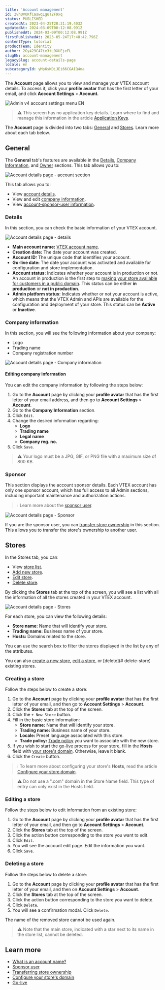 ```yaml
---
title: 'Account management'
id: 2vhUVOKfCaswqLguT2F9xq
status: PUBLISHED
createdAt: 2023-04-25T20:31:19.403Z
updatedAt: 2024-03-09T00:12:08.991Z
publishedAt: 2024-03-09T00:12:08.991Z
firstPublishedAt: 2023-05-24T17:48:42.796Z
contentType: tutorial
productTeam: Identity
author: 2Gy429C47ie3tL9XUEjeFL
slugEN: account-management
legacySlug: account-details-page
locale: en
subcategoryId: yMp6sKDiJEi66CGAIQ4ma
---
```


The **Account** page allows you to view and manage your VTEX account details. To access it, click your **profile avatar** that has the first letter of your email, and click **Account Settings** > **Account.**

![Admin v4 account settings menu EN](https://raw.githubusercontent.com/vtexdocs/help-center-content/refs/heads/main/docs/en/tutorials/account-management/accounts/account-management_1.jpg)

> ⚠️ This screen has no application key details. Learn where to find and manage this information in the article [Application Keys](/en/tutorial/chaves-de-aplicacao--2iffYzlvvz4BDMr6WGUtet).

The **Account** page is divided into two tabs: [General](#general) and [Stores](#stores). Learn more about each tab below.

## General

The **General** tab's features are available in the [Details](#details), [Company Information](#company-information), and [Owner](#owner) sections. This tab allows you to:

![Account details page - account section](https://raw.githubusercontent.com/vtexdocs/help-center-content/refs/heads/main/docs/en/tutorials/account-management/accounts/account-management_2.png)

This tab allows you to:

- View [account details](#details).
- View and edit [company information](#company-information).
- View [account-sponsor-user information](#sponsor).

### Details

In this section, you can check the basic information of your VTEX account.

![Account details page - details](https://raw.githubusercontent.com/vtexdocs/help-center-content/refs/heads/main/docs/en/tutorials/account-management/accounts/account-management_3.png)

- **Main account name:** [VTEX account name](/en/tutorial/what-is-an-account-name--i0mIGLcg3QyEy8OCicEoC).
- **Creation date:** The date your account was created.
- **Account ID:** The unique code that identifies your account.
- **Go-live date:** The date your account was activated and available for configuration and store implementation.
- **Account status:** Indicates whether your account is in production or not. An account in production is the first step to [making your store available for customers in a public domain](/en/tracks/realizando-o-go-live-da-sua-loja--4Ns5FxIiksmjsdX2yOTduM). This status can be either **in production** or **not in production**.
- **Admin platform status:** Indicates whether or not your account is active, which means that the VTEX Admin and APIs are available for the configuration and deployment of your store. This status can be **Active** or **Inactive**.

### Company information

In this section, you will see the following information about your company:

- Logo
- Trading name
- Company registration number

![Account details page - Company information](https://raw.githubusercontent.com/vtexdocs/help-center-content/refs/heads/main/docs/en/tutorials/account-management/accounts/account-management_4.png)

#### Editing company information

You can edit the company information by following the steps below:

1. Go to the **Account** page by clicking your **profile avatar** that has the first letter of your email address, and then go to **Account Settings** > **Account**.
2. Go to the **Company Information** section.
3. Click `Edit`.
4. Change the desired information regarding:
	- **Logo**
	- **Trading name**
	- **Legal name**
	- **Company reg. no.**
5. Click `Save`.

> ⚠️ Your logo must be a JPG, GIF, or PNG file with a maximum size of 800 KB.

### Sponsor

This section displays the account sponsor details. Each VTEX account has only one sponsor account, which has full access to all Admin sections, including important maintenance and authorization actions.

> ℹ️ Learn more about the [sponsor user](/en/tutorial/o-que-e-o-usuario-titular--3oPr7YuIkEYqUGmEqIMSEy).

![Account details page - Sponsor](https://raw.githubusercontent.com/vtexdocs/help-center-content/refs/heads/main/docs/en/tutorials/account-management/accounts/account-management_5.png)

If you are the sponsor user, you can [transfer store ownership](/en/tutorial/transferencia-de-propriedade-da-loja) in this section. This allows you to transfer the store's ownership to another user.

## Stores

In the Stores tab, you can:

- View [store list](#stores).
- [Add new store](#creating-a-store).
- [Edit store](#editing-a-store).
- [Delete store](#deleting-a-store).

By clicking the **Stores** tab at the top of the screen, you will see a list with all the information of all the stores created in your VTEX account.

![Account details page - Stores](https://raw.githubusercontent.com/vtexdocs/help-center-content/refs/heads/main/docs/en/tutorials/account-management/accounts/account-management_6.png)

For each store, you can view the following details:

- **Store name:** Name that will identify your store.
- **Trading name:** Business name of your store.
- **Hosts:** Domains related to the store.

You can use the search box to filter the stores displayed in the list by any of the attributes.

You can also [create a new store](#create-store), [edit a store](#edit-store), or [delete](# delete-store) existing stores.

### Creating a store

Follow the steps below to create a store:

1. Go to the **Account** page by clicking your **profile avatar** that has the first letter of your email, and then go to **Account Settings** > **Account**.
2. Click the **Stores** tab at the top of the screen.
3. Click the `+ New Store` button.
4. Fill in the basic store information:
	- **Store name:** Name that will identify your store.
	- **Trading name:** Business name of your store.
	- **Locale:** Preset language associated with this store.
	- **Trade policy:** [Trade policy](/en/tutorial/como-funciona-uma-politica-comercial--6Xef8PZiFm40kg2STrMkMV#) you want to associate with the new store.
5. If you wish to start the [go-live](/en/tracks/realizando-o-go-live-da-sua-loja--4Ns5FxIiksmjsdX2yOTduM) process for your store, fill in the **Hosts** field with [your store's domain](/en/tutorial/configurando-dominios-no-license-manager). Otherwise, leave it blank.
6. Click the `Create` button.

> ℹ️ To learn more about configuring your store's **Hosts**, read the article  [Configure your store domain](/en/tutorial/configurando-dominios-no-gerenciamento-da-conta--tutorials_2450).

> ⚠️ Do not use a ".com" domain in the Store Name field. This type of entry can only exist in the Hosts field.

### Editing a store

Follow the steps below to edit information from an existing store:

1. Go to the **Account** page by clicking your **profile avatar** that has the first letter of your email, and then go to **Account Settings** > **Account**.
2. Click the **Stores** tab at the top of the screen.
3. Click the action button<i class="fas fa-ellipsis-v"></i> corresponding to the store you want to edit.
4. Click `Edit`.
5. You will see the account edit page. Edit the information you want.
6. Click `Save`.

### Deleting a store

Follow the steps below to delete a store:

1. Go to the **Account** page by clicking your **profile avatar** that has the first letter of your email, and then on **Account Settings** > **Account**.
2. Click the **Stores** tab at the top of the screen.
3. Click the action button <i class="fas fa-ellipsis-v"></i> corresponding to the store you want to delete.
4. Click `Delete`.
5. You will see a confirmation modal. Click `Delete`.

The name of the removed store cannot be used again.

> ⚠️ Note that the main store, indicated with a star next to its name in the store list, cannot be deleted.

## Learn more

- [What is an account name?](/en/tutorial/what-is-an-account-name--i0mIGLcg3QyEy8OCicEoC)
- [Sponsor user](/en/tutorial/o-que-e-o-usuario-titular--3oPr7YuIkEYqUGmEqIMSEy)
- [Transferring store ownership](/en/tutorial/transferencia-de-propriedade-da-loja)
- [Configure your store's domain](/en/tutorial/configurando-dominios-no-gerenciamento-da-conta--tutorials_2450)
- [Go-live](/en/tracks/realizando-o-go-live-da-sua-loja--4Ns5FxIiksmjsdX2yOTduM)

